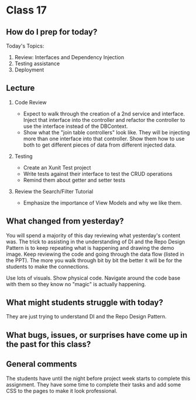# Class 17

## How do I prep for today?

Today's Topics:
1. Review: Interfaces and Dependency Injection
1. Testing assistance
1. Deployment

## Lecture
1. Code Review
   - Expect to walk through the creation of a 2nd service and interface. Inject that interface into the controller and refactor the controller to use the interface instead of the DBContext.
   - Show what the "join table controllers" look like. They will be injecting more than one interface into that controller. Show them how to use both to get different pieces of data from different injected data. 

1. Testing
   - Create an Xunit Test project 
   - Write tests against their interface to test the CRUD operations
   - Remind them about getter and setter tests
1. Review the Search/Filter Tutorial
   - Emphasize the importance of View Models and why we like them. 


## What changed from yesterday? 
You will spend a majority of this day reviewing what yesterday's content was. The trick to assisting in the understanding of DI and the Repo Design Pattern is to keep repeating what is happening and drawing the demo image. Keep reviewing the code and going through the data flow (listed in the PPT). The more you walk through bit by bit the better it will be for the students to make the connections. 

Use lots of visuals. Show physical code. Navigate around the code base with them so they know no "magic" is actually happening. 


## What might students struggle with today?  
They are just trying to understand DI and the Repo Design Pattern. 

## What bugs, issues, or surprises have come up in the past for this class?

## General comments
The students have until the night before project week starts to complete this assignment. They have some time to complete their tasks and add some CSS to the pages to make it look professional. 


